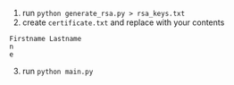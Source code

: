 1. run `python generate_rsa.py > rsa_keys.txt`
2. create `certificate.txt` and replace with your contents

```
Firstname Lastname
n
e
```

3. run `python main.py`
